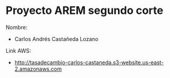Proyecto AREM segundo corte
======
Nombre: 

* Carlos Andrés Castañeda Lozano

Link AWS:

* http://tasadecambio-carlos-castaneda.s3-website.us-east-2.amazonaws.com
